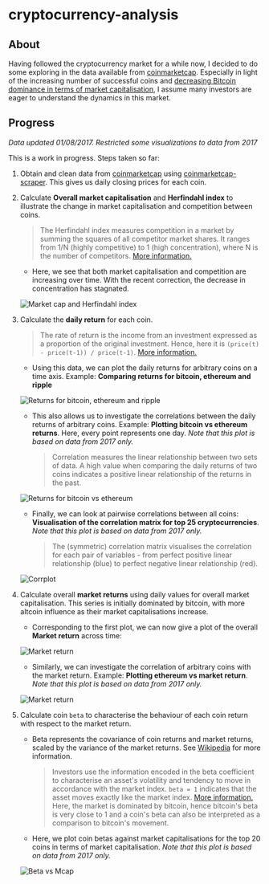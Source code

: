 # cryptocurrency-analysis

## About

Having followed the cryptocurrency market for a while now, I decided to do some exploring in the data available from [coinmarketcap](https://coinmarketcap.com).
Especially in light of the increasing number of successful coins and [decreasing Bitcoin dominance in terms of market capitalisation](https://coinmarketcap.com/charts/#btc-percentage), I assume many investors are eager to understand the dynamics in this market.

## Progress

*Data updated 01/08/2017. Restricted some visualizations to data from 2017*

This is a work in progress. Steps taken so far:

1. Obtain and clean data from [coinmarketcap](https://coinmarketcap.com) using [coinmarketcap-scraper](https://github.com/prouast/coinmarketcap-scraper). This gives us daily closing prices for each coin.

2. Calculate **Overall market capitalisation** and **Herfindahl index** to illustrate the change in market capitalisation and competition between coins.

	> The Herfindahl index measures competition in a market by summing the squares of all competitor market shares. It ranges from 1/N (highly competitive) to 1 (high concentration), where N is the number of competitors. [More information.](https://en.wikipedia.org/wiki/Herfindahl_index)

	- Here, we see that both market capitalisation and competition are increasing over time. With the recent correction, the decrease in concentration has stagnated.

	![Market cap and Herfindahl index](https://raw.githubusercontent.com/prouast/cryptocurrency-analysis/master/Market-cap-herfindahl.png?style=centerme)

3. Calculate the **daily return** for each coin.

	> The rate of return is the income from an investment expressed as a proportion of the original investment. Hence, here it is `(price(t) - price(t-1)) / price(t-1)`. [More information.](https://en.wikipedia.org/wiki/Rate_of_return)

	- Using this data, we can plot the daily returns for arbitrary coins on a time axis. Example: **Comparing returns for bitcoin, ethereum and ripple**

	![Returns for bitcoin, ethereum and ripple](https://raw.githubusercontent.com/prouast/cryptocurrency-analysis/master/Coin-returns.png?style=centerme)

	- This also allows us to investigate the correlations between the daily returns of arbitrary coins. Example: **Plotting bitcoin vs ethereum returns**. Here, every point represents one day. *Note that this plot is based on data from 2017 only.*

		> Correlation measures the linear relationship between two sets of data. A high value when comparing the daily returns of two coins indicates a positive linear relationship of the returns in the past.

	![Returns for bitcoin vs ethereum](https://raw.githubusercontent.com/prouast/cryptocurrency-analysis/master/Bitcoin-vs-ethereum-returns.png?style=centerme)

	- Finally, we can look at pairwise correlations between all coins: **Visualisation of the correlation matrix for top 25 cryptocurrencies**. *Note that this plot is based on data from 2017 only.*

		> The (symmetric) correlation matrix visualises the correlation for each pair of variables - from perfect positive linear relationship (blue) to perfect negative linear relationship (red).

	![Corrplot](https://raw.githubusercontent.com/prouast/cryptocurrency-analysis/master/Corrplot.png?style=centerme)

4. Calculate overall **market returns** using daily values for overall market capitalisation.
   This series is initially dominated by bitcoin, with more altcoin influence as their market capitalisations increase.

	- Corresponding to the first plot, we can now give a plot of the overall **Market return** across time:

	![Market return](https://raw.githubusercontent.com/prouast/cryptocurrency-analysis/master/Market-return.png?style=centerme)

	- Similarly, we can investigate the correlation of arbitrary coins with the market return. Example: **Plotting ethereum vs market return**. *Note that this plot is based on data from 2017 only.*

	![Market return](https://raw.githubusercontent.com/prouast/cryptocurrency-analysis/master/Ethereum-vs-market-return.png?style=centerme)

5. Calculate coin `beta` to characterise the behaviour of each coin return with respect to the market return.

	- Beta represents the covariance of coin returns and market returns, scaled by the variance of the market returns.
	  See [Wikipedia](https://en.wikipedia.org/wiki/Capital_asset_pricing_model) for more information.

		> Investors use the information encoded in the beta coefficient to characterise an asset's volatility and tendency to move in accordance with the market index. `beta = 1` indicates that the asset moves exactly like the market index. [More information.](https://en.wikipedia.org/wiki/Beta_(finance)) Here, the market is dominated by bitcoin, hence bitcoin's beta is very close to 1 and a coin's beta can also be interpreted as a comparison to bitcoin's movement.

	- Here, we plot coin betas against market capitalisations for the top 20 coins in terms of market capitalisation. *Note that this plot is based on data from 2017 only.*

	![Beta vs Mcap](https://raw.githubusercontent.com/prouast/cryptocurrency-analysis/master/Beta-vs-mcap.png?style=centerme)
